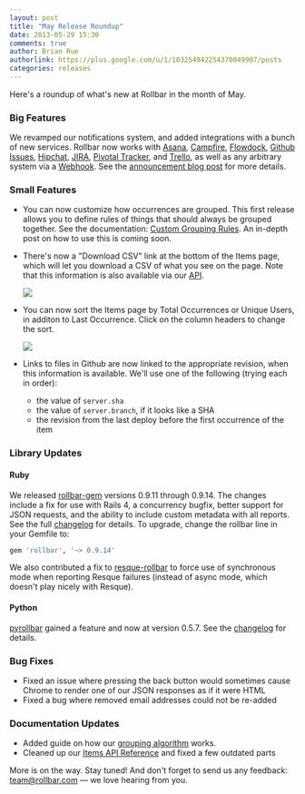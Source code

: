 ```yaml
---
layout: post
title: "May Release Roundup"
date: 2013-05-29 15:30
comments: true
author: Brian Rue
authorlink: https://plus.google.com/u/1/103254942254370049907/posts
categories: releases
---
```


Here's a roundup of what's new at Rollbar in the month of May.

### Big Features

We revamped our notifications system, and added integrations with a bunch of new services. Rollbar now works with [Asana](http://asana.com), [Campfire](http://campfirenow.com/), [Flowdock](https://flowdock.com), [Github Issues](https://github.com/features/projects/issues), [Hipchat](http://hipchat.com), [JIRA](http://jira.com), [Pivotal Tracker](http://pivotaltracker.com), and [Trello](http://trello.com), as well as any arbitrary system via a [Webhook](http://www.webhooks.org/). See the [announcement blog post](https://rollbar.com/blog/post/2013/05/06/rules-engine-for-notifications-campfire-hipchat-jira-trello/) for more details.

### Small Features

- You can now customize how occurrences are grouped. This first release allows you to define rules of things that should always be grouped together. See the documentation: [Custom Grouping Rules](https://rollbar.com/docs/guides_custom_grouping/). An in-depth post on how to use this is coming soon.

- There's now a "Download CSV" link at the bottom of the Items page, which will let you download a CSV of what you see on the page. Note that this information is also available via our [API](https://rollbar.com/docs/test_console/).
  
  <img src="https://d2tf6sbdgil6xr.cloudfront.net/static/img/blog/download-csv.png">

- You can now sort the Items page by Total Occurrences or Unique Users, in additon to Last Occurrence. Click on the column headers to change the sort.
  
  <img src="https://d2tf6sbdgil6xr.cloudfront.net/static/img/blog/item-list-sort.png">

- Links to files in Github are now linked to the appropriate revision, when this information is available. We'll use one of the following (trying each in order):

  - the value of `server.sha`
  - the value of `server.branch`, if it looks like a SHA
  - the revision from the last deploy before the first occurrence of the item

### Library Updates

#### Ruby

We released [rollbar-gem](https://github.com/rollbar/rollbar-gem) versions 0.9.11 through 0.9.14. The changes include a fix for use with Rails 4, a concurrency bugfix, better support for JSON requests, and the ability to include custom metadata with all reports. See the full [changelog](https://github.com/rollbar/rollbar-gem/blob/master/CHANGELOG.md) for details. To upgrade, change the rollbar line in your Gemfile to:

```ruby
gem 'rollbar', '~> 0.9.14'
```

We also contributed a fix to [resque-rollbar](https://github.com/CrowdFlower/resque-rollbar) to force use of synchronous mode when reporting Resque failures (instead of async mode, which doesn't play nicely with Resque).

#### Python

[pyrollbar](https://github.com/rollbar/pyrollbar) gained a feature and now at version 0.5.7. See the [changelog](https://github.com/rollbar/pyrollbar/blob/master/CHANGELOG.md) for details.

### Bug Fixes

- Fixed an issue where pressing the back button would sometimes cause Chrome to render one of our JSON responses as if it were HTML
- Fixed a bug where removed email addresses could not be re-added

### Documentation Updates

- Added guide on how our [grouping algorithm](https://rollbar.com/docs/guides_grouping/) works.
- Cleaned up our [Items API Reference](https://rollbar.com/docs/api_items/) and fixed a few outdated parts

More is on the way. Stay tuned! And don't forget to send us any feedback: [team@rollbar.com](mailto:team@rollbar.com) &mdash; we love hearing from you.
